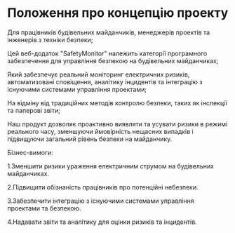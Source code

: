 # Положення про концепцію проекту
Для працівників будівельних майданчиків, менеджерів проектів та інженерів з техніки безпеки;

Цей веб-додаток "SafetyMonitor"
належить категорії програмного забезпечення для управління безпекою на будівельних майданчиках;

Який забезпечує реальний моніторинг електричних ризиків, автоматизовані сповіщення, аналітику інцидентів та інтеграцію з існуючими системами управління проектами;

На відміну від традиційних методів контролю безпеки, таких як інспекції та паперові звіти;

Наш продукт дозволяє проактивно виявляти та усувати ризики в режимі реального часу, зменшуючи ймовірність нещасних випадків і підвищуючи загальний рівень безпеки на майданчику.

Бізнес-вимоги:

1.Зменшити ризики ураження електричним струмом на будівельних майданчиках.

2.Підвищити обізнаність працівників про потенційні небезпеки.

3.Забезпечити інтеграцію з існуючими системами управління проектами та безпекою.

4.Надавати звіти та аналітику для оцінки ризиків та інцидентів.
